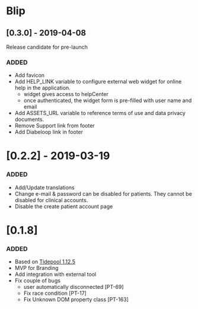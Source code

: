# Blip 

## [0.3.0] - 2019-04-08
Release candidate for pre-launch

### ADDED
 - Add favicon
 - Add HELP_LINK variable to configure external web widget for online help in the application. 
    - widget gives access to helpCenter
    - once authenticated, the widget form is pre-filled with user name and email
 - Add ASSETS_URL variable to reference terms of use and data privacy documents.
 - Remove Support link from footer
 - Add Diabeloop link in footer


# [0.2.2] - 2019-03-19 

### ADDED
- Add/Update translations
- Change e-mail & password can be disabled for patients. They cannot be disabled for clinical accounts.
- Disable the create patient account page

# [0.1.8]

### ADDED
- Based on [Tidepool 1.12.5](https://github.com/tidepool-org/blip/releases/tag/v1.12.5)
- MVP for Branding 
- Add integration with external tool
- Fix couple of bugs 
   - user automatically disconnected [PT-69]
   - Fix race condition [PT-17]
   - Fix Unknown DOM property class [PT-163]
